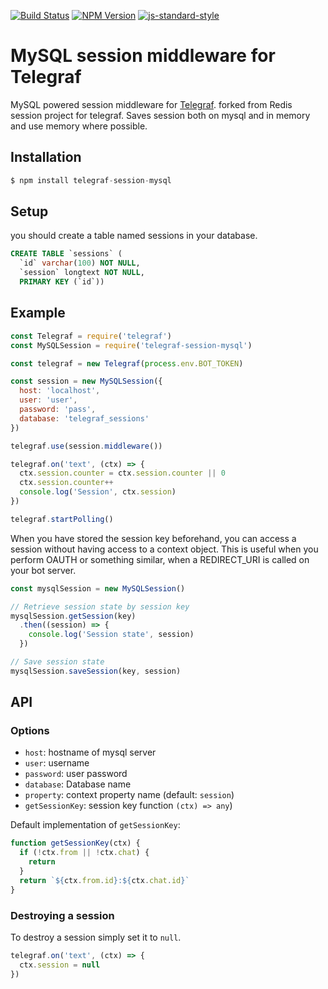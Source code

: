 [![Build Status](https://travis-ci.org/hnaderi/telegraf-session-mysql.svg?branch=master)](https://travis-ci.org/hnaderi/telegraf-session-mysql)
[![NPM Version](https://img.shields.io/npm/v/telegraf-session-mysql.svg?style=flat-square)](https://www.npmjs.com/package/telegraf-session-mysql)
[![js-standard-style](https://img.shields.io/badge/code%20style-standard-brightgreen.svg?style=flat-square)](http://standardjs.com/)

# MySQL session middleware for Telegraf

MySQL powered session middleware for [Telegraf](https://github.com/telegraf/telegraf). forked from Redis session project for telegraf.
Saves session both on mysql and in memory and use memory where possible.

## Installation

```js
$ npm install telegraf-session-mysql
```
## Setup

you should create a table named sessions in your database.
```SQL
CREATE TABLE `sessions` (
  `id` varchar(100) NOT NULL,
  `session` longtext NOT NULL,
  PRIMARY KEY (`id`))
```

## Example

```js
const Telegraf = require('telegraf')
const MySQLSession = require('telegraf-session-mysql')

const telegraf = new Telegraf(process.env.BOT_TOKEN)

const session = new MySQLSession({
  host: 'localhost',
  user: 'user',
  password: 'pass',
  database: 'telegraf_sessions'
})

telegraf.use(session.middleware())

telegraf.on('text', (ctx) => {
  ctx.session.counter = ctx.session.counter || 0
  ctx.session.counter++
  console.log('Session', ctx.session)
})

telegraf.startPolling()
```

When you have stored the session key beforehand, you can access a
session without having access to a context object. This is useful when
you perform OAUTH or something similar, when a REDIRECT_URI is called
on your bot server.

```js
const mysqlSession = new MySQLSession()

// Retrieve session state by session key
mysqlSession.getSession(key)
  .then((session) => {
    console.log('Session state', session)
  })

// Save session state
mysqlSession.saveSession(key, session)
```

## API

### Options

* `host`:  hostname of mysql server
* `user`: username
* `password`: user password
* `database`:  Database name
* `property`: context property name (default: `session`)
* `getSessionKey`: session key function `(ctx) => any`)

Default implementation of `getSessionKey`:

```js
function getSessionKey(ctx) {
  if (!ctx.from || !ctx.chat) {
    return
  }
  return `${ctx.from.id}:${ctx.chat.id}`
}
```

### Destroying a session

To destroy a session simply set it to `null`.

```js
telegraf.on('text', (ctx) => {
  ctx.session = null
})

```
